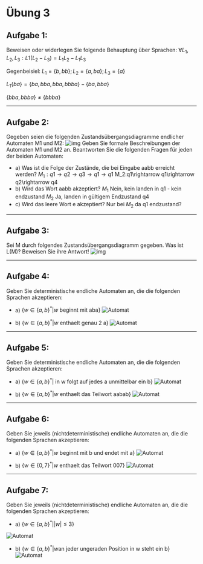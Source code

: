 # Übung 3
## Aufgabe 1:
Beweisen oder widerlegen Sie folgende Behauptung über Sprachen: $\forall L_1,L_2,L_3:L1(L_2-L_3)=L_1L_2-L_1L_3$

Gegenbeisiel: 
$L_1=\{b,bb\}; L_2=\{a,ba\}; L_3=\{a\}$

$L_1\{ba\}=\{ba,bba,bba,bbba\}-\{ba,bba\}$

$\{bba,bbba\}\neq \{bbba\}$

---

## Aufgabe 2:
Gegeben seien die folgenden Zustandsübergangsdiagramme endlicher Automaten M1 und M2:
![img](img01.jpg)
Geben Sie formale Beschreibungen der Automaten M1 und M2 an.
Beantworten Sie die folgenden Fragen für jeden der beiden Automaten:
* a) Was ist die Folge der Zustände, die bei Eingabe aabb erreicht werden?
 $M_1:q1\rightarrow q2\rightarrow q3\rightarrow q1\rightarrow q1$
 M_2:q1\rightarrow q1\rightarrow q2\rightarrow q4
* b) Wird das Wort aabb akzeptiert?
 $M_1$ Nein, kein landen in q1 - kein endzustand
 $M_2$ Ja, landen in gültigem Endzustand q4
* c) Wird das leere Wort e akzeptiert?
 Nur bei $M_2$ da q1 endzustand?

 ---

## Aufgabe 3:
 Sei M durch folgendes Zustandsübergangsdiagramm gegeben. Was ist L(M)? Beweisen Sie ihre Antwort!
 ![img](img02.jpg)

 ---

## Aufgabe 4:
Geben Sie deterministische endliche Automaten an, die die folgenden Sprachen akzeptieren:
 * a) $\{w \in \{a,b\}^* | w \text{ beginnt mit aba}\}$
 ![Automat](Automat_4a.jpg)

 * b) $\{w \in \{a,b\}^* |w \text{ enthaelt genau 2 a}\}$
  ![Automat](Automat_4b.jpg)

---

## Aufgabe 5:
Geben Sie deterministische endliche Automaten an, die die folgenden Sprachen akzeptieren:
 * a) $\{w \in \{a,b\}^* | \text{ in w folgt auf jedes a unmittelbar ein b}\}$
  ![Automat](Automat_5a.jpg)

 * b) $\{w \in \{a,b\}^* | w \text{ enthaelt das Teilwort aabab}\}$
 ![Automat](Automat_5b.jpg)

 ---

## Aufgabe 6:
Geben Sie jeweils (nichtdeterministische) endliche Automaten an, die die folgenden Sprachen akzeptieren:
 * a) $\{w \in \{a,b\}^* | w \text{ beginnt mit b und endet mit a}\}$
  ![Automat](Automat_6a.jpg)

 * b) $\{w \in \{0,7\}^* | w \text{ enthaelt das Teilwort 007}\}$
 ![Automat](Automat_6b.jpg)

 ---

## Aufgabe 7:
Geben Sie jeweils (nichtdeterministische) endliche Automaten an, die die folgenden Sprachen akzeptieren:

 * a) $\{w \in \{a,b\}^* | |w| \leq 3\}$

  ![Automat](Automat_7a.jpg)
 * b) $\{w \in \{a,b\}^* | w \text{an jeder ungeraden Position in w steht ein b}\}$
  ![Automat](Automat_7b.jpg)
